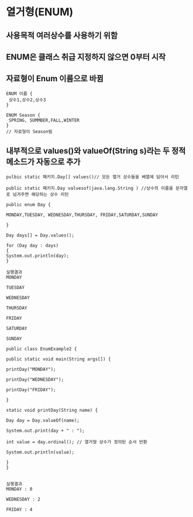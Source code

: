 # 열거형(ENUM)
## 사용목적 여러상수를 사용하기 위함

## ENUM은 클래스 취급 지정하지 않으면 0부터 시작
## 자료형이  Enum 이름으로 바뀜

```
ENUM 이름 {
 상수1,상수2,상수3
}

ENUM Season {
 SPRING, SUMMBER,FALL,WINTER
}
// 자료형이 Season됨
```

## 내부적으로 values()와 valueOf(String s)라는  두 정적 메소드가 자동으로 추가


```
pulbic static 패키지.Day[] values()// 모든 열거 상수들을 배열에 담아서 리턴

public static 패키지.Day valuesof(java.lang.String ) //상수의 이름을 문자열로 넘겨주면 해당하는 상수 리턴
```

```
public enum Day {

MONDAY,TUESDAY, WEDNESDAY,THURSDAY, FRIDAY,SATURDAY,SUNDAY

}
```


```
Day days[] = Day.values();

for (Day day : days)
{
System.out.println(day);
}

실행결과
MONDAY

TUESDAY

WEDNESDAY

THURSDAY

FRIDAY

SATURDAY

SUNDAY
```




```
public class EnumExample2 {

public static void main(String args[]) {

printDay("MONDAY");

printDay("WEDNESDAY");

printDay("FRIDAY");

}

static void printDay(String name) {

Day day = Day.valueOf(name);

System.out.print(day + " : ");

int value = day.ordinal(); // 열거형 상수가 정의된 순서 반환

System.out.println(value);

}
}


실행결과 
MONDAY : 0

WEDNESDAY : 2

FRIDAY : 4
```

